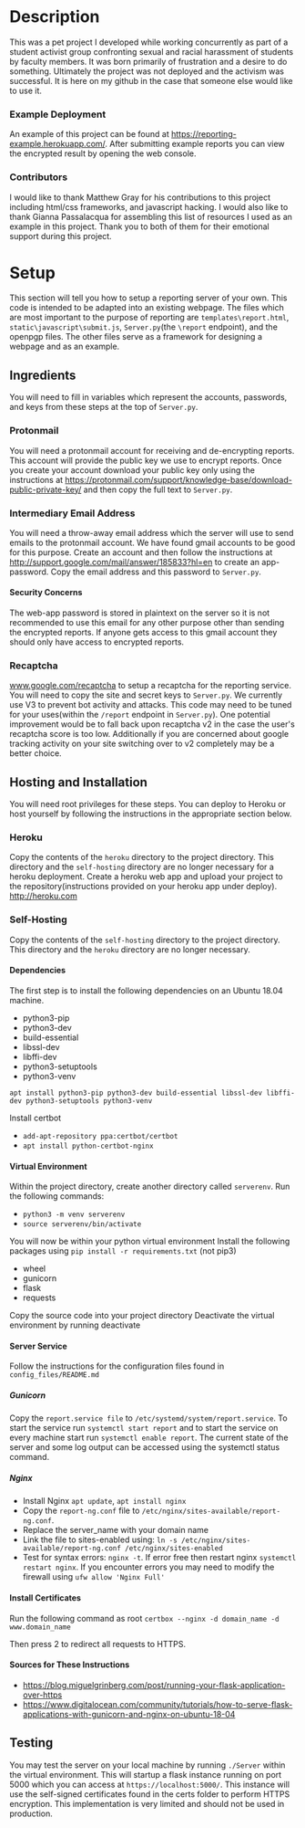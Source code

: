 # Description
This was a pet project I developed while working concurrently as part of a student activist group confronting sexual and racial harassment of students by faculty members. It was born primarily of frustration and a desire to do something. Ultimately the project was not deployed and the activism was successful. It is here on my github in the case that someone else would like to use it.

### Example Deployment
An example of this project can be found at https://reporting-example.herokuapp.com/. After submitting example reports you can view the encrypted result by opening the web console.

### Contributors
I would like to thank Matthew Gray for his contributions to this project including html/css frameworks, and javascript hacking. I would also like to thank Gianna Passalacqua for assembling this list of resources I used as an example in this project. Thank you to both of them for their emotional support during this project.

# Setup
This section will tell you how to setup a reporting server of your own. This code is intended to be adapted into an existing webpage. The files which are most important to the purpose of reporting are `templates\report.html`, `static\javascript\submit.js`, `Server.py`(the `\report` endpoint), and the openpgp files. The other files serve as a framework for designing a webpage and as an example.
## Ingredients
You will need to fill in variables which represent the accounts, passwords, and keys from these steps at the top of `Server.py`.
### Protonmail
You will need a protonmail account for receiving and de-encrypting reports. This account will provide the public key we use to encrypt reports. Once you create your account download your public key only using the instructions at https://protonmail.com/support/knowledge-base/download-public-private-key/ and then copy the full text to `Server.py`.

### Intermediary Email Address
You will need a throw-away email address which the server will use to send emails to the protonmail account. We have found gmail accounts to be good for this purpose. Create an account and then follow the instructions at http://support.google.com/mail/answer/185833?hl=en to create an app-password. Copy the email address and this password to `Server.py`.

#### Security Concerns
The web-app password is stored in plaintext on the server so it is not recommended to use this email for any other purpose other than sending the encrypted reports. If anyone gets access to this gmail account they should only have access to encrypted reports.
### Recaptcha
www.google.com/recaptcha to setup a recaptcha for the reporting service. You will need to copy the site and secret keys to `Server.py`. We currently use V3 to prevent bot activity and attacks. This code may need to be tuned for your uses(within the `/report` endpoint in `Server.py`). One potential improvement would be to fall back upon recaptcha v2 in the case the user's recaptcha score is too low. Additionally if you are concerned about google tracking activity on your site switching over to v2 completely may be a better choice.

## Hosting and Installation
You will need root privileges for these steps. You can deploy to Heroku or host yourself by following the instructions in the appropriate section below.
### Heroku
Copy the contents of the `heroku` directory to the project directory. This directory and the `self-hosting` directory are no longer necessary for a heroku deployment. Create a heroku web app and upload your project to the repository(instructions provided on your heroku app under deploy). http://heroku.com
### Self-Hosting
Copy the contents of the `self-hosting` directory to the project directory. This directory and the `heroku` directory are no longer necessary.
#### Dependencies
The first step is to install the following dependencies on an Ubuntu 18.04 machine.
- python3-pip
- python3-dev
- build-essential
- libssl-dev
- libffi-dev
- python3-setuptools
- python3-venv

`apt install python3-pip python3-dev build-essential libssl-dev libffi-dev python3-setuptools python3-venv`

Install certbot
- `add-apt-repository ppa:certbot/certbot`
- `apt install python-certbot-nginx`

#### Virtual Environment
Within the project directory, create another directory called `serverenv`.
Run the following commands:
- `python3 -m venv serverenv`
- `source serverenv/bin/activate`

You will now be within your python virtual environment
Install the following packages using `pip install -r requirements.txt` (not pip3)
- wheel
- gunicorn
- flask
- requests

Copy the source code into your project directory
Deactivate the virtual environment by running deactivate

#### Server Service
Follow the instructions for the configuration files found in `config_files/README.md`
##### Gunicorn
Copy the `report.service file` to `/etc/systemd/system/report.service`. To start the service run `systemctl start report` and to start the service on every machine start run `systemctl enable report`. The current state of the server and some log output can be accessed using the systemctl status command.

##### Nginx
- Install Nginx `apt update`, `apt install nginx`
- Copy the `report-ng.conf` file to `/etc/nginx/sites-available/report-ng.conf`.
- Replace the server_name with your domain name
- Link the file to sites-enabled using: `ln -s /etc/nginx/sites-available/report-ng.conf /etc/nginx/sites-enabled`
- Test for syntax errors: `nginx -t`. If error free then restart nginx `systemctl restart nginx`. If you encounter errors you may need to modify the firewall using `ufw allow 'Nginx Full'`

#### Install Certificates
Run the following command as root
`certbox --nginx -d domain_name -d www.domain_name`

Then press 2 to redirect all requests to HTTPS.

#### Sources for These Instructions
- https://blog.miguelgrinberg.com/post/running-your-flask-application-over-https
- https://www.digitalocean.com/community/tutorials/how-to-serve-flask-applications-with-gunicorn-and-nginx-on-ubuntu-18-04

## Testing
You may test the server on your local machine by running `./Server` within the virtual environment. This will startup a flask instance running on port 5000 which you can access at `https://localhost:5000/`. This instance will use the self-signed certificates found in the certs folder to perform HTTPS encryption. This implementation is very limited and should not be used in production.
